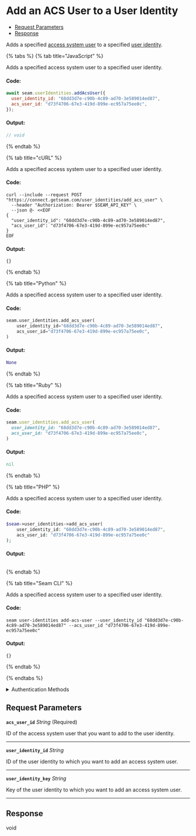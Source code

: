 # Add an ACS User to a User Identity

- [Request Parameters](#request-parameters)
- [Response](#response)

Adds a specified [access system user](https://docs.seam.co/latest/capability-guides/access-systems/user-management) to a specified [user identity](../../capability-guides/mobile-access/managing-mobile-app-user-accounts-with-user-identities.md#what-is-a-user-identity).


{% tabs %}
{% tab title="JavaScript" %}

Adds a specified access system user to a specified user identity.

#### Code:

```javascript
await seam.userIdentities.addAcsUser({
  user_identity_id: "68dd3d7e-c90b-4c89-ad70-3e589014ed87",
  acs_user_id: "d73f4706-67e3-419d-899e-ec957a75ee0c",
});
```

#### Output:

```javascript
// void
```
{% endtab %}

{% tab title="cURL" %}

Adds a specified access system user to a specified user identity.

#### Code:

```curl
curl --include --request POST "https://connect.getseam.com/user_identities/add_acs_user" \
  --header "Authorization: Bearer $SEAM_API_KEY" \
  --json @- <<EOF
{
  "user_identity_id": "68dd3d7e-c90b-4c89-ad70-3e589014ed87",
  "acs_user_id": "d73f4706-67e3-419d-899e-ec957a75ee0c"
}
EOF
```

#### Output:

```curl
{}
```
{% endtab %}

{% tab title="Python" %}

Adds a specified access system user to a specified user identity.

#### Code:

```python
seam.user_identities.add_acs_user(
    user_identity_id="68dd3d7e-c90b-4c89-ad70-3e589014ed87",
    acs_user_id="d73f4706-67e3-419d-899e-ec957a75ee0c",
)
```

#### Output:

```python
None
```
{% endtab %}

{% tab title="Ruby" %}

Adds a specified access system user to a specified user identity.

#### Code:

```ruby
seam.user_identities.add_acs_user(
  user_identity_id: "68dd3d7e-c90b-4c89-ad70-3e589014ed87",
  acs_user_id: "d73f4706-67e3-419d-899e-ec957a75ee0c",
)
```

#### Output:

```ruby
nil
```
{% endtab %}

{% tab title="PHP" %}

Adds a specified access system user to a specified user identity.

#### Code:

```php
$seam->user_identities->add_acs_user(
    user_identity_id: "68dd3d7e-c90b-4c89-ad70-3e589014ed87",
    acs_user_id: "d73f4706-67e3-419d-899e-ec957a75ee0c"
);
```

#### Output:

```php

```
{% endtab %}

{% tab title="Seam CLI" %}

Adds a specified access system user to a specified user identity.

#### Code:

```seam_cli
seam user-identities add-acs-user --user_identity_id "68dd3d7e-c90b-4c89-ad70-3e589014ed87" --acs_user_id "d73f4706-67e3-419d-899e-ec957a75ee0c"
```

#### Output:

```seam_cli
{}
```
{% endtab %}

{% endtabs %}


<details>

<summary>Authentication Methods</summary>

- API key
- Personal access token
  <br>Must also include the `seam-workspace` header in the request.

To learn more, see [Authentication](https://docs.seam.co/latest/api/authentication).
</details>

## Request Parameters

**`acs_user_id`** *String* (Required)

ID of the access system user that you want to add to the user identity.

---

**`user_identity_id`** *String*

ID of the user identity to which you want to add an access system user.

---

**`user_identity_key`** *String*

Key of the user identity to which you want to add an access system user.

---


## Response

void

